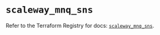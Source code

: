 # `scaleway_mnq_sns`

Refer to the Terraform Registry for docs: [`scaleway_mnq_sns`](https://registry.terraform.io/providers/scaleway/scaleway/2.59.0/docs/resources/mnq_sns).
